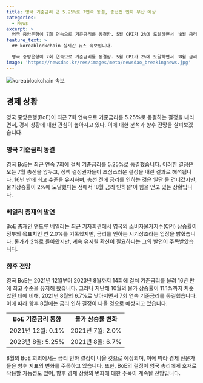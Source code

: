 ```yaml
---
title: 영국 기준금리 연 5.25%로 7연속 동결, 총선전 인하 무산 예상
categories:
  - News
excerpt: >
  영국 중앙은행이 7회 연속으로 기준금리를 동결함. 5월 CPI가 2%에 도달하면서 '8월 금리 인하설'이 강화되는데, 총재는 이를 일찍 실시하기에는 이르다고 언급. 정책 결정에 총선과의 연관성 부인되지만, 분석가들은 영란은행이 선거운동 기간 편파적인 결정 피하고 싶어했을 것으로 추정. 앞으로의 결정과 관련된 기대감이 고조되고 있음.
feature_text: >
  ## koreablockchain 실시간 뉴스 속보입니다.

  영국 중앙은행이 7회 연속으로 기준금리를 동결함. 5월 CPI가 2%에 도달하면서 '8월 금리 인하설'이 강화되는데, 총재는 이를 일찍 실시하기에는 이르다고 언급. 정책 결정에 총선과의 연관성 부인되지만, 분석가들은 영란은행이 선거운동 기간 편파적인 결정 피하고 싶어했을 것으로 추정. 앞으로의 결정과 관련된 기대감이 고조되고 있음.
image: 'https://newsdao.kr/res/images/meta/newsdao_breakingnews.jpg'
---
```


<p><img src="https://newsdao.kr/res/images/meta/newsdao_breakingnews.jpg" alt="koreablockchain 속보" /></p>

<h2 data-ke-size="size26">경제 상황</h2>

<p data-ke-size="size16">영국 중앙은행(BoE)이 최근 7회 연속으로 기준금리를 5.25%로 동결하는 결정을 내리면서, 경제 상황에 대한 관심이 높아지고 있다. 이에 대한 분석과 향후 전망을 살펴보겠습니다.</p>

<h3>영국 기준금리 동결</h3>

<p data-ke-size="size16">영국 BoE는 최근 연속 7회에 걸쳐 기준금리를 5.25%로 동결했습니다. 이러한 결정은 오는 7월 총선을 앞두고, 정책 결정권자들이 조심스러운 결정을 내린 결과로 해석됩니다. 16년 만에 최고 수준을 유지하며, 총선 전에 금리를 인하는 것은 일단 물 건너갔지만, 물가상승률이 2%에 도달했다는 점에서 '8월 금리 인하설'이 힘을 얻고 있는 상황입니다.</p>

<h3>베일리 총재의 발언</h3>

<p data-ke-size="size16">BoE 총재인 앤드류 베일리는 최근 기자회견에서 영국의 소비자물가지수(CPI) 상승률이 정부의 목표치인 연 2.0%를 기록했지만, 금리를 인하는 시기상조라는 입장을 밝혔습니다. 물가가 2%로 돌아왔지만, 계속 유지될 확신이 필요하다는 그의 발언이 주목받았습니다.</p>

<h3>향후 전망</h3>

<p data-ke-size="size16">영국 BoE는 2021년 12월부터 2023년 8월까지 14회에 걸쳐 기준금리를 올려 16년 만에 최고 수준을 유지해 왔습니다. 그러나 지난해 10월의 물가 상승률이 11.1%까지 치솟았던 데에 비해, 2021년 8월의 6.7%로 낮아지면서 7회 연속 기준금리를 동결했습니다. 이에 따라 향후 8월에는 금리 인하 결정이 나올 것으로 예상되고 있습니다.</p>

<table>
    <tr>
        <td style="text-align: center; height: 17px;"><b>BoE 기준금리 동향</b></td>
        <td style="text-align: center; height: 17px;"><b>물가 상승률 변화</b></td>
    </tr>
    <tr>
        <td style="text-align: center; height: 17px;">2021년 12월: 0.1%</td>
        <td style="text-align: center; height: 17px;">2021년 7월: 2.0%</td>
    </tr>
    <tr>
        <td style="text-align: center; height: 17px;">2023년 8월: 5.25%</td>
        <td style="text-align: center; height: 17px;">2021년 8월: 6.7%</td>
    </tr>
</table>

<p data-ke-size="size16">8월의 BoE 회의에서는 금리 인하 결정이 나올 것으로 예상되며, 이에 따라 경제 전문가들은 향후 지표의 변화를 주목하고 있습니다. 또한, BoE의 결정이 영국 총리에게 호재로 작용할 가능성도 있어, 향후 경제 상황의 변화에 대한 주목이 계속될 전망입니다.</p>

